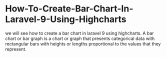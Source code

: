 # How-To-Create-Bar-Chart-In-Laravel-9-Using-Highcharts
we will see how to create a bar chart in laravel 9 using highcharts. A bar chart or bar graph is a chart or graph that presents categorical data with rectangular bars with heights or lengths proportional to the values that they represent.
